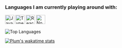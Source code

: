 <h3>Languages I am currently playing around with:</h3>

<img alt="Javascript" src="https://img.shields.io/badge/-Javascript-000?style=for-the-badge&logo=javascript" height="30"> <img alt="Typescript" src="https://img.shields.io/badge/typescript%20-%23007ACC.svg?&style=for-the-badge&logo=typescript&logoColor=white" height="30"> <img alt="React" src="https://img.shields.io/badge/-React-000?style=for-the-badge&logo=react" height="30"> <img alt="Nodejs" src="https://img.shields.io/badge/-Node-brightgreen?style=for-the-badge&logo=Node.js&logoColor=white" height="30">

<img alt="Top Languages" src="https://github-readme-stats.vercel.app/api/top-langs/?username=jsockchain&theme=algolia&layout=compact" />

[![Plum's wakatime stats](https://github-readme-stats.vercel.app/api/wakatime?username=jsockchain)](https://github.com/anuraghazra/github-readme-stats)
